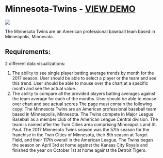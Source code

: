 # Minnesota-Twins - [VIEW DEMO](https://mildfun.com/JSB)

![](https://github.com/SMWARREN/Minnesota-Twins/blob/master/ss1.png)

The Minnesota Twins are an American professional baseball team based in Minneapolis, Minnesota. 


## Requirements:
2 different data visualizations:

1. The ability to see single player batting average trends by month for the 2017 season. User should be able to select a player or the team and see this trend. User should be able to mouse over the chart at a specific month and see the actual value.
2. The ability to compare all the provided players batting averages against the team average for each of the months. User should be able to mouse over chart and see actual scores
The page must contain the following copy:
The Minnesota Twins are an American professional baseball team based in Minneapolis, Minnesota. The Twins compete in Major League Baseball as a member club of the American League Central division. The team is named after the Twin Cities area comprising Minneapolis and St. Paul. The 2017 Minnesota Twins season was the 57th season for the franchise in the Twin Cities of Minnesota, their 8th season at Target Field, and their 117th overall in the American League. The Twins began the season on April 3rd at home against the Kansas City Royals and finished the year on October 1st at home against the Detroit Tigers.

